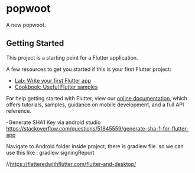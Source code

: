# popwoot

A new popwoot.

## Getting Started

This project is a starting point for a Flutter application.

A few resources to get you started if this is your first Flutter project:

- [Lab: Write your first Flutter app](https://flutter.dev/docs/get-started/codelab)
- [Cookbook: Useful Flutter samples](https://flutter.dev/docs/cookbook)

For help getting started with Flutter, view our
[online documentation](https://flutter.dev/docs), which offers tutorials,
samples, guidance on mobile development, and a full API reference.

-Generate SHA1 Key via android studio
https://stackoverflow.com/questions/51845559/generate-sha-1-for-flutter-app

Navigate to Android folder inside project, there is gradlew file. so we can use this like :
gradlew signingReport

//https://flatteredwithflutter.com/flutter-and-desktop/
